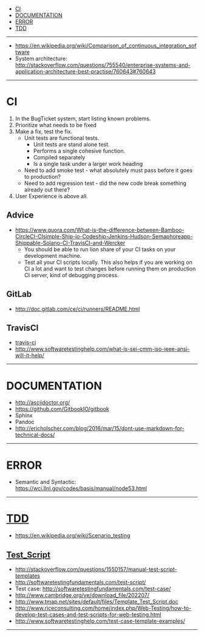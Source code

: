 + [CI](#ci)
+ [DOCUMENTATION](#documentation)
+ [ERROR](#error)
+ [TDD](#tdd)

----

+ https://en.wikipedia.org/wiki/Comparison_of_continuous_integration_software
+ System architecture: http://stackoverflow.com/questions/755540/enterprise-systems-and-application-architecture-best-practise/760643#760643

----


# CI
1. In the BugTicket system, start listing known problems.
2. Prioritize what needs to be fixed
3. Make a fix, test the fix.
   + Unit tests are functional tests.
       + Unit tests are stand alone test.
       + Performs a single cohesive function.
       + Compiled separately
       + Is a single task under a larger work heading
   + Need to add smoke test - what absolutely must pass before it goes to production?
   + Need to add regression test - did the new code break something already out there?
4. User Experience is above all.

## Advice
+ https://www.quora.com/What-is-the-difference-between-Bamboo-CircleCI-CIsimple-Ship-io-Codeship-Jenkins-Hudson-Semaphoreapp-Shippable-Solano-CI-TravisCI-and-Wercker
    + You should be able to run lion share of your CI tasks on your development machine. 
    + Test all your CI scripts locally. This also helps if you are working on CI a lot and want to test changes before running them on production CI server, kind of debugging process.

## GitLab
+ http://doc.gitlab.com/ce/ci/runners/README.html

## TravisCI
+ [travis-ci](https://travis-ci.org/)
+ http://www.softwaretestinghelp.com/what-is-sei-cmm-iso-ieee-ansi-will-it-help/ 

---- 

# DOCUMENTATION
+ http://asciidoctor.org/
+ https://github.com/GitbookIO/gitbook
+ Sphinx
+ Pandoc
+ http://ericholscher.com/blog/2016/mar/15/dont-use-markdown-for-technical-docs/

----

# ERROR
+ Semantic and Syntactic: https://wci.llnl.gov/codes/basis/manual/node53.html

----


# [TDD](https://en.wikipedia.org/wiki/Test-driven_development)
+ https://en.wikipedia.org/wiki/Scenario_testing

## [Test_Script](https://en.wikipedia.org/wiki/Test_script)
+ http://stackoverflow.com/questions/1550157/manual-test-script-templates
+ http://softwaretestingfundamentals.com/test-script/
+ Test case: http://softwaretestingfundamentals.com/test-case/
+ http://www.cambridge.org/ve/download_file/202207/
+ http://www.tmap.net/sites/default/files/Template_Test_Script.doc
+ http://www.riceconsulting.com/home/index.php/Web-Testing/how-to-develop-test-cases-and-test-scripts-for-web-testing.html
+ http://www.softwaretestinghelp.com/test-case-template-examples/

----
